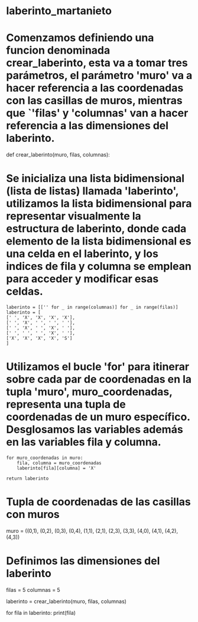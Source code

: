 # laberinto_martanieto
# Comenzamos definiendo una funcion denominada crear_laberinto, esta va a tomar tres parámetros, el parámetro 'muro' va a hacer referencia a las coordenadas con las casillas de muros, mientras que `'filas' y 'columnas' van a hacer referencia a las dimensiones del laberinto.
def crear_laberinto(muro, filas, columnas):

# Se inicializa una lista bidimensional (lista de listas) llamada 'laberinto', utilizamos la lista bidimensional para representar visualmente la estructura de laberinto, donde cada elemento de la lista bidimensional es una celda en el laberinto, y los indices de fila y columna se emplean para acceder y modificar esas celdas.
    laberinto = [['' for _ in range(columnas)] for _ in range(filas)]
    laberinto = [
    [' ', 'X', 'X', 'X', 'X'], 
    [' ', 'X', ' ', ' ', ' '],
    [' ', 'X', ' ', 'X', ' '], 
    [' ', ' ', ' ', 'X', ' '], 
    ['X', 'X', 'X', 'X', 'S']
    ]
    
# Utilizamos el bucle 'for' para itinerar sobre cada par de coordenadas en la tupla 'muro', muro_coordenadas, representa una tupla de coordenadas de un muro específico. Desglosamos las variables además en las variables fila y columna.
    for muro_coordenadas in muro:
        fila, columna = muro_coordenadas
        laberinto[fila][columna] = 'X'

    return laberinto

# Tupla de coordenadas de las casillas con muros
muro = ((0,1), (0,2), (0,3), (0,4), (1,1), (2,1), (2,3), (3,3), (4,0), (4,1), (4,2), (4,3))

# Definimos las dimensiones del laberinto
filas = 5
columnas = 5

laberinto = crear_laberinto(muro, filas, columnas)

for fila in laberinto:
    print(fila)
